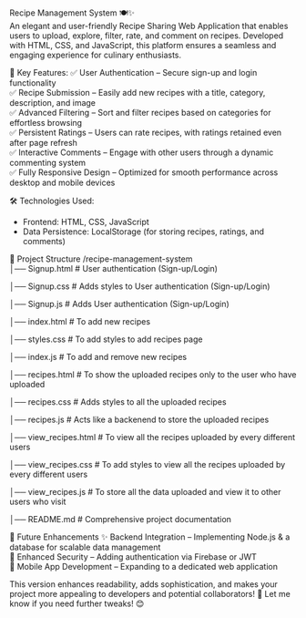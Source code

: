 Recipe Management System 🍽️✨  
An elegant and user-friendly Recipe Sharing Web Application that enables users to upload, explore, filter, rate, and comment on recipes. Developed with HTML, CSS, and JavaScript, this platform ensures a seamless and engaging experience for culinary enthusiasts.  

🌟 Key Features: 
✅ User Authentication – Secure sign-up and login functionality  
✅ Recipe Submission – Easily add new recipes with a title, category, description, and image  
✅ Advanced Filtering – Sort and filter recipes based on categories for effortless browsing  
✅ Persistent Ratings – Users can rate recipes, with ratings retained even after page refresh  
✅ Interactive Comments – Engage with other users through a dynamic commenting system  
✅ Fully Responsive Design – Optimized for smooth performance across desktop and mobile devices  

🛠️ Technologies Used: 
- Frontend: HTML, CSS, JavaScript  
- Data Persistence: LocalStorage (for storing recipes, ratings, and comments)  

📂 Project Structure
/recipe-management-system  
│── Signup.html        # User authentication (Sign-up/Login)

│── Signup.css         # Adds styles to User authentication (Sign-up/Login)

│── Signup.js          # Adds User authentication (Sign-up/Login)

│── index.html         # To add new recipes

│── styles.css         # To add styles to add recipes page

│── index.js           # To add and remove new recipes

│── recipes.html       # To show the uploaded recipes only to the user who have uploaded

│── recipes.css        # Adds styles to all the uploaded recipes

│── recipes.js         # Acts like a backenend to store the uploaded recipes

│── view_recipes.html  # To view all the recipes uploaded by every different users

│── view_recipes.css   # To add styles to view all the recipes uploaded by every different users

│── view_recipes.js    # To store all the data uploaded and view it to other users who visit 

│── README.md        # Comprehensive project documentation  

🔮 Future Enhancements 
✨ Backend Integration – Implementing Node.js & a database for scalable data management  
🔐 Enhanced Security – Adding authentication via Firebase or JWT  
📱 Mobile App Development – Expanding to a dedicated web application

This version enhances readability, adds sophistication, and makes your project more appealing to developers and potential collaborators! 🚀 Let me know if you need further tweaks! 😊
